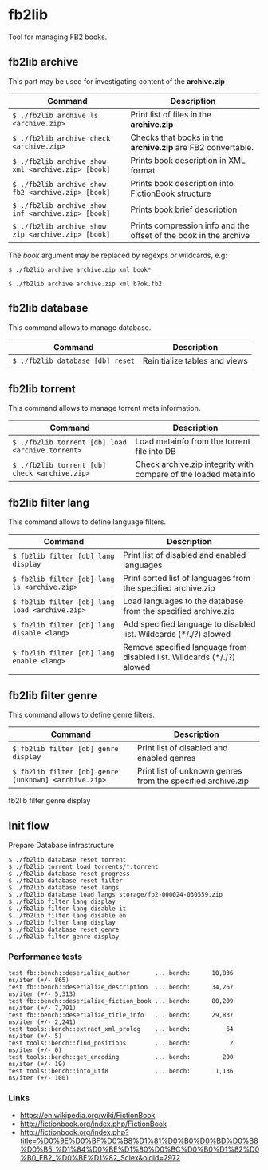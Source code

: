 # fb2lib
Tool for managing FB2 books.

## fb2lib archive
This part may be used for investigating content of the **archive.zip**

| Command | Description |
| ------- | ----------- |
| `$ ./fb2lib archive ls <archive.zip>`          | Print list of files in the **archive.zip** |
| `$ ./fb2lib archive check <archive.zip>`       | Checks that books in the **archive.zip** are FB2 convertable. |
| `$ ./fb2lib archive show xml <archive.zip> [book]`    | Prints book description in XML format |
| `$ ./fb2lib archive show fb2 <archive.zip> [book]`    | Prints book description into FictionBook structure |
| `$ ./fb2lib archive show inf <archive.zip> [book]`    | Prints book brief description |
| `$ ./fb2lib archive show zip <archive.zip> [book]`    | Prints compression info and the offset of the book in the archive |

The *book* argument may be replaced by regexps or wildcards, e.g:

`$ ./fb2lib archive archive.zip xml book*`

`$ ./fb2lib archive archive.zip xml b?ok.fb2`


## fb2lib database
This command allows to manage database.

| Command | Description |
| ------- | ----------- |
| `$ ./fb2lib database [db] reset`  | Reinitialize tables and views |


## fb2lib torrent
This command allows to manage torrent meta information.

| Command | Description |
| ------- | ----------- |
| `$ ./fb2lib torrent [db] load <archive.torrent>`  | Load metainfo from the torrent file  into DB |
| `$ ./fb2lib torrent [db] check <archive.zip>`  | Check archive.zip integrity with  compare of the loaded metainfo |


## fb2lib filter lang
This command allows to define language filters.

| Command | Description |
| ------- | ----------- |
| `$ fb2lib filter [db] lang display`          | Print list of disabled and enabled languages |
| `$ fb2lib filter [db] lang ls <archive.zip>`   | Print sorted list of languages from the specified archive.zip |
| `$ fb2lib filter [db] lang load <archive.zip>` | Load languages to the database from the specified archive.zip |
| `$ fb2lib filter [db] lang disable <lang>`     | Add specified language to disabled list. Wildcards (*/./?) alowed |
| `$ fb2lib filter [db] lang enable <lang>`      | Remove specified language from disabled list. Wildcards (*/./?) alowed |

## fb2lib filter genre
This command allows to define genre filters.

| Command | Description |
| ------- | ----------- |
| `$ fb2lib filter [db] genre display`          | Print list of disabled and enabled genres |
| `$ fb2lib filter [db] genre [unknown] <archive.zip>`   | Print list of unknown genres from the specified archive.zip |


fb2lib filter genre display

## Init flow
Prepare Database infrastructure
```
$ ./fb2lib database reset torrent
$ ./fb2lib torrent load torrents/*.torrent
$ ./fb2lib database reset progress
$ ./fb2lib database reset filter
$ ./fb2lib database reset langs
$ ./fb2lib database load langs storage/fb2-000024-030559.zip
$ ./fb2lib filter lang display
$ ./fb2lib filter lang disable it
$ ./fb2lib filter lang disable en
$ ./fb2lib filter lang display
$ ./fb2lib database reset genre
$ ./fb2lib filter genre display
```

### Performance tests
```
test fb::bench::deserialize_author       ... bench:      10,836 ns/iter (+/- 865)
test fb::bench::deserialize_description  ... bench:      34,267 ns/iter (+/- 5,313)
test fb::bench::deserialize_fiction_book ... bench:      80,209 ns/iter (+/- 7,791)
test fb::bench::deserialize_title_info   ... bench:      29,837 ns/iter (+/- 2,241)
test tools::bench::extract_xml_prolog    ... bench:          64 ns/iter (+/- 5)
test tools::bench::find_positions        ... bench:           2 ns/iter (+/- 0)
test tools::bench::get_encoding          ... bench:         200 ns/iter (+/- 19)
test tools::bench::into_utf8             ... bench:       1,136 ns/iter (+/- 100)

```
### Links
- https://en.wikipedia.org/wiki/FictionBook
- http://fictionbook.org/index.php/FictionBook
- http://fictionbook.org/index.php?title=%D0%9E%D0%BF%D0%B8%D1%81%D0%B0%D0%BD%D0%B8%D0%B5_%D1%84%D0%BE%D1%80%D0%BC%D0%B0%D1%82%D0%B0_FB2_%D0%BE%D1%82_Sclex&oldid=2972


